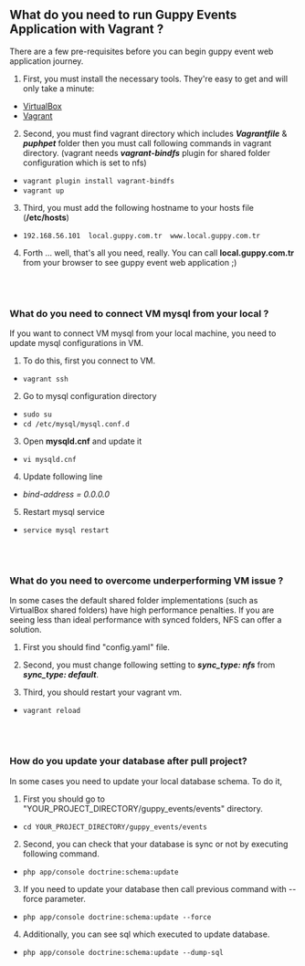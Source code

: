 ## What do you need to run Guppy Events Application with Vagrant ? 
There are a few pre-requisites before you can begin guppy event web application journey.

1. First, you must install the necessary tools. They're easy to get and will only take a minute:
  * [VirtualBox](https://www.virtualbox.org/wiki/Downloads)
  * [Vagrant](https://www.vagrantup.com/downloads.html)

2. Second, you must find vagrant directory which includes _**Vagrantfile**_ & _**puphpet**_ folder then you must call following commands in vagrant directory. (vagrant needs _**vagrant-bindfs**_ plugin for shared folder configuration which is set to nfs)
  * ```vagrant plugin install vagrant-bindfs```
  * ```vagrant up```

3. Third, you must add the following hostname to your hosts file (**/etc/hosts**)
  * ```192.168.56.101  local.guppy.com.tr  www.local.guppy.com.tr```

4. Forth … well, that's all you need, really. You can call **local.guppy.com.tr** from your browser to see guppy event web application ;)


<br /><br />
### What do you need to connect VM mysql from your local ?
If you want to connect VM mysql from your local machine, you need to update mysql configurations in VM.

1.  To do this, first you connect to VM.
 * ```vagrant ssh```
 
2. Go to mysql configuration directory
 * ```sudo su```
 * ```cd /etc/mysql/mysql.conf.d```
 
3. Open **mysqld.cnf** and update it
 * ```vi mysqld.cnf```

4. Update following line
 * _bind-address    = 0.0.0.0_
 
5. Restart mysql service 
 * ```service mysql restart```
 
 
<br /><br />
### What do you need to overcome underperforming VM issue ?
In some cases the default shared folder implementations (such as VirtualBox shared folders) have high performance penalties. If you are seeing less than ideal performance with synced folders, NFS can offer a solution.

1. First you should find "config.yaml" file.

2. Second, you must change following setting to _**sync_type: nfs**_ from _**sync_type: default**_.

3. Third, you should restart your vagrant vm.
 * ```vagrant reload```
 
 
<br /><br />
### How do you update your database after pull project?
In some cases you need to update your local database schema. To do it,

1. First you should go to "YOUR_PROJECT_DIRECTORY/guppy_events/events" directory.
 * ```cd YOUR_PROJECT_DIRECTORY/guppy_events/events```

2. Second, you can check that your database is sync or not by executing following command.
 * ```php app/console doctrine:schema:update```

3. If you need to update your database then call previous command with --force parameter.
 * ```php app/console doctrine:schema:update --force```
 
4. Additionally, you can see sql which executed to update database.
 * ```php app/console doctrine:schema:update --dump-sql```
